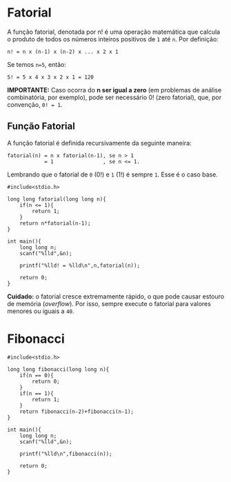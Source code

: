# Fatorial

A função fatorial, denotada por n! é uma operação matemática que calcula o produto de todos os números inteiros positivos de ```1``` até ```n```. Por definição:

```
n! = n x (n-1) x (n-2) x ... x 2 x 1
```

Se temos ```n=5```, então:

```
5! = 5 x 4 x 3 x 2 x 1 = 120
```

**IMPORTANTE:** Caso ocorra do **n ser igual a zero** (em problemas de análise combinatória, por exemplo), pode ser necessário 0! (zero fatorial), que, por convenção, ```0! = 1```.

## Função Fatorial

A função fatorial é definida recursivamente da seguinte maneira:

```
fatorial(n) = n x fatorial(n-1), se n > 1
            = 1                , se n <= 1.
```

Lembrando que o fatorial de ```0``` (0!) e ```1``` (1!) é sempre ```1```. Esse é o caso base.



```
#include<stdio.h>

long long fatorial(long long n){
    if(n <= 1){
        return 1;
    }
    return n*fatorial(n-1);
}

int main(){
    long long n;
    scanf("%lld",&n);

    printf("%lld! = %lld\n",n,fatorial(n));

    return 0;
}
```

**Cuidado:** o fatorial cresce extremamente rápido, o que pode causar estouro de memória (*overflow*). Por isso, sempre execute o fatorial para valores menores ou iguais a ```40```.


# Fibonacci

```
#include<stdio.h>

long long fibonacci(long long n){
    if(n == 0){
        return 0;
    }
    if(n == 1){
        return 1;
    }
    return fibonacci(n-2)+fibonacci(n-1);
}

int main(){
    long long n;
    scanf("%lld",&n);

    printf("%lld\n",fibonacci(n));

    return 0;
}
```
